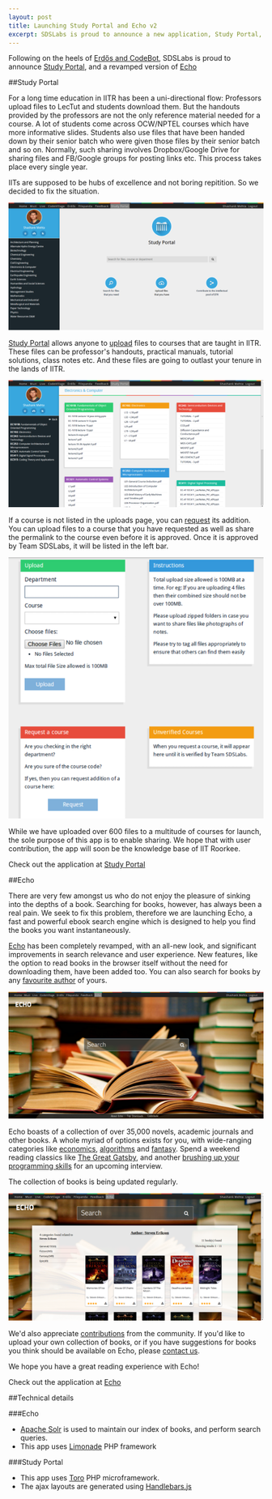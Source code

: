 ```yaml
---
layout: post
title: Launching Study Portal and Echo v2
excerpt: SDSLabs is proud to announce a new application, Study Portal, and revamped version of Echo.
---
```


Following on the heels of [Erdős and CodeBot](http://blog.sdslabs.co.in/2013/10/erdos-codebot/), SDSLabs is proud to announce [Study Portal](http://study.sdslabs.co.in), and a revamped version of [Echo](http://echo.sdslabs.co.in)


##Study Portal

For a long time education in IITR has been a uni-directional flow: Professors upload files to LecTut and students download them. But the handouts provided by the professors are not the only reference material needed for a course. A lot of students come across OCW/NPTEL courses which have more informative slides. Students also use files that have been handed down by their senior batch who were given those files by their senior batch and so on. Normally, such sharing involves Dropbox/Google Drive for sharing files and FB/Google groups for posting links etc. This process takes place every single year. 

IITs are supposed to be hubs of excellence and not boring repitition. So we decided to fix the situation.

![Study Portal Home Page](/images/posts/sp-echo/sp1.png)

[Study Portal](http://study.sdslabs.co.in) allows anyone to [upload](http://study.sdslabs.co.in/upload) files to courses that are taught in IITR. These files can be professor's handouts, practical manuals, tutorial solutions, class notes etc. And these files are going to outlast your tenure in the lands of IITR.

![Study Portal Department Page](/images/posts/sp-echo/sp2.png)

If a course is not listed in the uploads page, you can [request](http://study.sdslabs.co.in/request) its addition. You can upload files to a course that you have requested as well as share the permalink to the course even before it is approved. Once it is approved by Team SDSLabs, it will be listed in the left bar.

![Study Portal Course Page](/images/posts/sp-echo/sp3.png)

While we have uploaded over 600 files to a multitude of courses for launch, the sole purpose of this app is to enable sharing. We hope that with user contribution, the app will soon be the knowledge base of IIT Roorkee.

Check out the application at [Study Portal](http://study.sdslabs.co.in)


##Echo

There are very few amongst us who do not enjoy the pleasure of sinking into the depths of a book. Searching for books, however, has always been a real pain. We seek to fix this problem, therefore we are launching Echo, a fast and powerful ebook search engine which is designed to help you find the books you want instantaneously.

[Echo](https://echo.sdslabs.co.in) has been completely revamped, with an all-new look, and significant improvements in search relevance and user experience. New features, like the option to read books in the browser itself without the need for downloading them, have been added too. You can also search for books by any [favourite author](https://echo.sdslabs.co.in/author/George-R.-R.-Martin) of yours.

![Echo Home Page](/images/posts/sp-echo/echo1.png)

Echo boasts of a collection of over 35,000 novels, academic journals and other books. A whole myriad of options exists for you, with wide-ranging categories like [economics](https://echo.sdslabs.co.in/search/economics/1), [algorithms](https://echo.sdslabs.co.in/search/algorithms/1) and [fantasy](https://echo.sdslabs.co.in/category/Fantasy/1). Spend a weekend reading classics like [The Great Gatsby](https://echo.sdslabs.co.in/book/41995/the-great-gatsby), and another [brushing up your programming skills](https://echo.sdslabs.co.in/book/14939/introduction-to-algorithms) for an upcoming interview.

The collection of books is being updated regularly.

![Echo Author Page](/images/posts/sp-echo/echo2.png)

We'd also appreciate [contributions](https://echo.sdslabs.co.in/contribute) from the community. If you'd like to upload your own collection of books, or if you have suggestions for books you think should be available on Echo, please [contact us](mailto:contact@sdslabs.co.in).

We hope you have a great reading experience with Echo!

Check out the application at [Echo](http://echo.sdslabs.co.in)


##Technical details

###Echo
* [Apache Solr](http://lucene.apache.org/solr/) is used to maintain our index of books, and perform search queries.
* This app uses [Limonade](http://limonade-php.github.io/) PHP framework

###Study Portal
* This app uses [Toro](http://toroweb.org/) PHP microframework.
* The ajax layouts are generated using [Handlebars.js](http://handlebarsjs.com)
